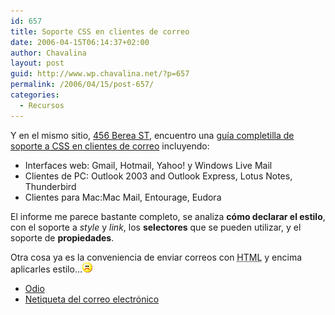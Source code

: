 ```yaml
---
id: 657
title: Soporte CSS en clientes de correo
date: 2006-04-15T06:14:37+02:00
author: Chavalina
layout: post
guid: http://www.wp.chavalina.net/?p=657
permalink: /2006/04/15/post-657/
categories:
  - Recursos
---
```

Y en el mismo sitio, <a href="http://www.456bereastreet.com/archive/200604/css_support_in_email_clients/" target="_blank">456 Berea ST</a>, encuentro una <a href="http://www.campaignmonitor.com/blog/archives/2006/03/a_guide_to_css_1.html" target="_blank">gu&iacute;a completilla de soporte a <acronym title="Cascade Style Sheets">CSS</acronym> en clientes de correo</a> incluyendo:

  * Interfaces web: Gmail, Hotmail, Yahoo! y Windows Live Mail
  * Clientes de PC: Outlook 2003 and Outlook Express, Lotus Notes, Thunderbird
  * Clientes para Mac:Mac Mail, Entourage, Eudora

El informe me parece bastante completo, se analiza **c&oacute;mo declarar el estilo**, con el soporte a _style_ y _link_, los **selectores** que se pueden utilizar, y el soporte de **propiedades**.

Otra cosa ya es la conveniencia de enviar correos con <acronym title="HyperText Markup Language">HTML</acronym> y encima aplicarles estilo…![emo](/imagenes/emoticonos/triste.gif) 

  * [Odio](http://www.chavalina.net/comentar.php?idpost=443&q=)
  * [Netiqueta del correo electr&oacute;nico](http://www.netiqueta.org/netiqueta_correo.shtml)